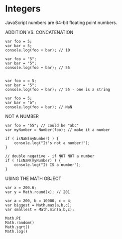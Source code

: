 # Integers

JavaScript numbers are 64-bit floating point numbers.


ADDITION VS. CONCATENATION

    var foo = 5;
    var bar = 5;
    console.log(foo + bar); // 10

    var foo = "5";
    var bar = "5";
    console.log(foo + bar); // 55

    
    var foo = = 5;
    var bar = "5";
    console.log(foo + bar); // 55 - one is a string

    var foo = 5;
    var bar = "b";
    console.log(foo ✶ bar); // NaN


NOT A NUMBER

    var foo = "55"; // could be "abc"
    var myNumber = Number(foo); // make it a number

    if ( isNaN(myNumber) ) {
        console.log("It's not a number!");
    }
    
    // double negative - if NOT NOT a number 
    if ( !isNaN(myNumber) ) {
        console.log("It IS a number");
    }

 
USING THE MATH OBJECT

    var x = 200.6;
    var y = Math.round(x); // 201

    var a = 200, b = 10000, c = 4;
    var biggest = Math.max(a,b,c);
    var smallest = Math.min(a,b,c);

    Math.PI
    Math.random()
    Math.sqrt() 
    Math.log()

